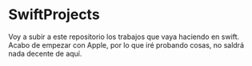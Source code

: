 # SwiftProjects
Voy a subir a este repositorio los trabajos que vaya haciendo en swift. Acabo de empezar con Apple, por lo que iré probando cosas, no saldrá nada decente de aquí. 
